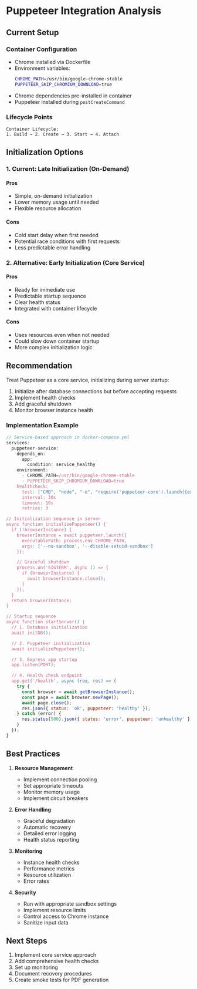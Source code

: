 # Puppeteer Integration Analysis

## Current Setup

### Container Configuration

- Chrome installed via Dockerfile
- Environment variables:
  ```bash
  CHROME_PATH=/usr/bin/google-chrome-stable
  PUPPETEER_SKIP_CHROMIUM_DOWNLOAD=true
  ```
- Chrome dependencies pre-installed in container
- Puppeteer installed during `postCreateCommand`

### Lifecycle Points

```
Container Lifecycle:
1. Build → 2. Create → 3. Start → 4. Attach
```

## Initialization Options

### 1. Current: Late Initialization (On-Demand)

#### Pros

- Simple, on-demand initialization
- Lower memory usage until needed
- Flexible resource allocation

#### Cons

- Cold start delay when first needed
- Potential race conditions with first requests
- Less predictable error handling

### 2. Alternative: Early Initialization (Core Service)

#### Pros

- Ready for immediate use
- Predictable startup sequence
- Clear health status
- Integrated with container lifecycle

#### Cons

- Uses resources even when not needed
- Could slow down container startup
- More complex initialization logic

## Recommendation

Treat Puppeteer as a core service, initializing during server startup:

1. Initialize after database connections but before accepting requests
2. Implement health checks
3. Add graceful shutdown
4. Monitor browser instance health

### Implementation Example

```javascript
// Service-based approach in docker-compose.yml
services:
  puppeteer-service:
    depends_on:
      app:
        condition: service_healthy
    environment:
      - CHROME_PATH=/usr/bin/google-chrome-stable
      - PUPPETEER_SKIP_CHROMIUM_DOWNLOAD=true
    healthcheck:
      test: ["CMD", "node", "-e", "require('puppeteer-core').launch({executablePath: '/usr/bin/google-chrome-stable'}).then(b => b.close())"]
      interval: 30s
      timeout: 10s
      retries: 3

// Initialization sequence in server
async function initializePuppeteer() {
  if (!browserInstance) {
    browserInstance = await puppeteer.launch({
      executablePath: process.env.CHROME_PATH,
      args: ['--no-sandbox', '--disable-setuid-sandbox']
    });

    // Graceful shutdown
    process.on('SIGTERM', async () => {
      if (browserInstance) {
        await browserInstance.close();
      }
    });
  }
  return browserInstance;
}

// Startup sequence
async function startServer() {
  // 1. Database initialization
  await initDB();

  // 2. Puppeteer initialization
  await initializePuppeteer();

  // 3. Express app startup
  app.listen(PORT);

  // 4. Health check endpoint
  app.get('/health', async (req, res) => {
    try {
      const browser = await getBrowserInstance();
      const page = await browser.newPage();
      await page.close();
      res.json({ status: 'ok', puppeteer: 'healthy' });
    } catch (error) {
      res.status(500).json({ status: 'error', puppeteer: 'unhealthy' });
    }
  });
}
```

## Best Practices

1. **Resource Management**

   - Implement connection pooling
   - Set appropriate timeouts
   - Monitor memory usage
   - Implement circuit breakers

2. **Error Handling**

   - Graceful degradation
   - Automatic recovery
   - Detailed error logging
   - Health status reporting

3. **Monitoring**

   - Instance health checks
   - Performance metrics
   - Resource utilization
   - Error rates

4. **Security**
   - Run with appropriate sandbox settings
   - Implement resource limits
   - Control access to Chrome instance
   - Sanitize input data

## Next Steps

1. Implement core service approach
2. Add comprehensive health checks
3. Set up monitoring
4. Document recovery procedures
5. Create smoke tests for PDF generation
